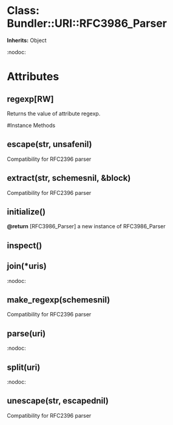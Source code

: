 # Class: Bundler::URI::RFC3986_Parser
**Inherits:** Object
    

:nodoc:


# Attributes
## regexp[RW] [](#attribute-i-regexp)
Returns the value of attribute regexp.


#Instance Methods
## escape(str, unsafenil) [](#method-i-escape)
Compatibility for RFC2396 parser

## extract(str, schemesnil, &block) [](#method-i-extract)
Compatibility for RFC2396 parser

## initialize() [](#method-i-initialize)

**@return** [RFC3986_Parser] a new instance of RFC3986_Parser

## inspect() [](#method-i-inspect)

## join(*uris) [](#method-i-join)
:nodoc:

## make_regexp(schemesnil) [](#method-i-make_regexp)
Compatibility for RFC2396 parser

## parse(uri) [](#method-i-parse)
:nodoc:

## split(uri) [](#method-i-split)
:nodoc:

## unescape(str, escapednil) [](#method-i-unescape)
Compatibility for RFC2396 parser

